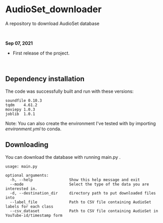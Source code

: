 # AudioSet_downloader
A repository to download AudioSet database

<br>

**Sep 07, 2021**
* First release of the project.

<br>

## Dependency installation

The code was successfully built and run with these versions:

```
soundfile 0.10.3
tqdm	4.61.2
moviepy	1.0.3
joblib	1.0.1

```
Note: You can also create the environment I've tested with by importing _environment.yml_ to conda.


## Downloading

You can download the database with running main.py . 


```
usage: main.py

optional arguments:
  -h, --help                Show this help message and exit
  --mode                    Select the type of the data you are interested in.
  -d, --destination_dir     directory path to put downloaded files into
  --label_file              Path to CSV file containing AudioSet labels for each class
  --csv_dataset             Path to CSV file containing AudioSet in YouTube-id/timestamp form
```

<br>



<br><br><br>


